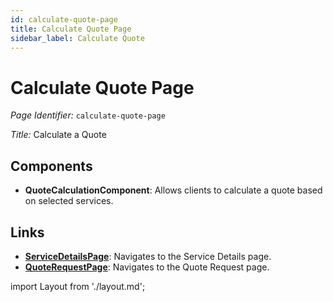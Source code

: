 ```yaml
---
id: calculate-quote-page
title: Calculate Quote Page
sidebar_label: Calculate Quote
---
```


# Calculate Quote Page

*Page Identifier:* `calculate-quote-page`

*Title:* Calculate a Quote

## Components
- **QuoteCalculationComponent**: Allows clients to calculate a quote based on selected services.

## Links
- [**ServiceDetailsPage**](/): Navigates to the Service Details page.
- [**QuoteRequestPage**](/): Navigates to the Quote Request page.

import Layout from './layout.md';

<Layout />


